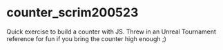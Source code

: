 # counter_scrim200523
Quick exercise to build a counter with JS.  Threw in an Unreal Tournament reference for fun if you bring the counter high enough ;)
